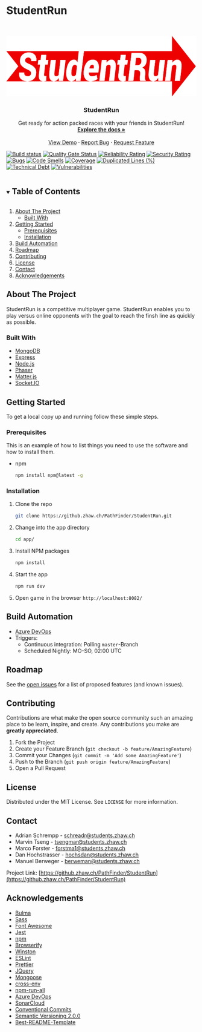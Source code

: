 # StudentRun

<!-- PROJECT LOGO -->
<br />

<p align="center">
  <a href="https://github.zhaw.ch/PathFinder/StudentRun">
    <img src="app/public/assets/webpage/logo.png" alt="Logo" height="160">
  </a>

  <h3 align="center">StudentRun</h3>

  <p align="center">
		Get ready for action packed races with your friends in StudentRun!
    <br />
    <a href="https://github.zhaw.ch/PathFinder/StudentRun/blob/master/doc/Dokumentation.md"><strong>Explore the docs »</strong></a>
    <br />
    <br />
    <a href="https://studentrun.tseng.ch/">View Demo</a>
    ·
    <a href="https://github.zhaw.ch/PathFinder/StudentRun/issues">Report Bug</a>
    ·
    <a href="https://github.zhaw.ch/PathFinder/StudentRun/issues">Request Feature</a>
  </p>
</p>

[![Build status](https://dev.azure.com/zhaw-gruppe-x/Student%20Run/_apis/build/status/Student%20Run-CI%20CD)](https://dev.azure.com/zhaw-gruppe-x/Student%20Run/_build/latest?definitionId=1)
[![Quality Gate Status](https://sonarcloud.io/api/project_badges/measure?project=StudentRun&metric=alert_status)](https://sonarcloud.io/dashboard?id=StudentRun)
[![Reliability Rating](https://sonarcloud.io/api/project_badges/measure?project=StudentRun&metric=reliability_rating)](https://sonarcloud.io/dashboard?id=StudentRun)
[![Security Rating](https://sonarcloud.io/api/project_badges/measure?project=StudentRun&metric=security_rating)](https://sonarcloud.io/dashboard?id=StudentRun)
[![Bugs](https://sonarcloud.io/api/project_badges/measure?project=StudentRun&metric=bugs)](https://sonarcloud.io/dashboard?id=StudentRun)
[![Code Smells](https://sonarcloud.io/api/project_badges/measure?project=StudentRun&metric=code_smells)](https://sonarcloud.io/dashboard?id=StudentRun)
[![Coverage](https://sonarcloud.io/api/project_badges/measure?project=StudentRun&metric=coverage)](https://sonarcloud.io/dashboard?id=StudentRun)
[![Duplicated Lines (%)](https://sonarcloud.io/api/project_badges/measure?project=StudentRun&metric=duplicated_lines_density)](https://sonarcloud.io/dashboard?id=StudentRun)
[![Technical Debt](https://sonarcloud.io/api/project_badges/measure?project=StudentRun&metric=sqale_index)](https://sonarcloud.io/dashboard?id=StudentRun)
[![Vulnerabilities](https://sonarcloud.io/api/project_badges/measure?project=StudentRun&metric=vulnerabilities)](https://sonarcloud.io/dashboard?id=StudentRun)

<!-- TABLE OF CONTENTS -->
<details open="open">
  <summary><h2 style="display: inline-block">Table of Contents</h2></summary>
  <ol>
    <li>
      <a href="#about-the-project">About The Project</a>
      <ul>
        <li><a href="#built-with">Built With</a></li>
      </ul>
    </li>
    <li>
      <a href="#getting-started">Getting Started</a>
      <ul>
        <li><a href="#prerequisites">Prerequisites</a></li>
        <li><a href="#installation">Installation</a></li>
      </ul>
    </li>
    <li><a href="#build-automation">Build Automation</a></li>
    <li><a href="#roadmap">Roadmap</a></li>
    <li><a href="#contributing">Contributing</a></li>
    <li><a href="#license">License</a></li>
    <li><a href="#contact">Contact</a></li>
    <li><a href="#acknowledgements">Acknowledgements</a></li>
  </ol>
</details>

<!-- ABOUT THE PROJECT -->
## About The Project

StudentRun is a competitive multiplayer game. StudentRun enables you to play versus online opponents with the goal to reach the finsh line as quickly as possible.


### Built With

* [MongoDB](https://www.mongodb.com/)
* [Express](https://expressjs.com/)
* [Node.js](https://nodejs.org/en/)
* [Phaser](https://phaser.io/)
* [Matter.js](https://brm.io/matter-js/)
* [Socket.IO](https://socket.io/)


<!-- GETTING STARTED -->
## Getting Started

To get a local copy up and running follow these simple steps.

### Prerequisites

This is an example of how to list things you need to use the software and how to install them.
* npm
  ```sh
  npm install npm@latest -g
  ```

### Installation

1. Clone the repo
   ```sh
   git clone https://github.zhaw.ch/PathFinder/StudentRun.git
   ```
2. Change into the app directory
   ```sh
   cd app/
   ```
3. Install NPM packages
   ```sh
   npm install
   ```
4. Start the app
   ```sh
   npm run dev
   ```
5. Open game in the browser
   `http://localhost:8082/`



<!-- BUILD AUTOMATION -->
## Build Automation

- [Azure DevOps](https://dev.azure.com/zhaw-gruppe-x/Student%20Run)
- Triggers:
  - Continuous integration: Polling `master`-Branch
  - Scheduled Nightly: MO-SO, 02:00 UTC


<!-- ROADMAP -->
## Roadmap

See the [open issues](https://github.com/github_username/repo_name/issues) for a list of proposed features (and known issues).


<!-- CONTRIBUTING -->
## Contributing

Contributions are what make the open source community such an amazing place to be learn, inspire, and create. Any contributions you make are **greatly appreciated**.

1. Fork the Project
2. Create your Feature Branch (`git checkout -b feature/AmazingFeature`)
3. Commit your Changes (`git commit -m 'Add some AmazingFeature'`)
4. Push to the Branch (`git push origin feature/AmazingFeature`)
5. Open a Pull Request


<!-- LICENSE -->
## License

Distributed under the MIT License. See `LICENSE` for more information.


<!-- CONTACT -->
## Contact

* Adrian Schrempp - schreadr@students.zhaw.ch
* Marvin Tseng - tsengmar@students.zhaw.ch
* Marco Forster - forstma1@students.zhaw.ch
* Dan Hochstrasser - hochsdan@students.zhaw.ch
* Manuel Berweger - berweman@students.zhaw.ch

Project Link: [https://github.zhaw.ch/PathFinder/StudentRun](https://github.zhaw.ch/PathFinder/StudentRun)


<!-- ACKNOWLEDGEMENTS -->
## Acknowledgements

* [Bulma](https://bulma.io/)
* [Sass](https://sass-lang.com/)
* [Font Awesome](https://fontawesome.com)
* [Jest](https://jestjs.io/)
* [npm](https://www.npmjs.com/)
* [Browserify](http://browserify.org/)
* [Winston](https://github.com/winstonjs/winston#readme)
* [ESLint](https://eslint.org/)
* [Prettier](https://prettier.io/)
* [JQuery](https://jquery.com/)
* [Mongoose](https://mongoosejs.com/)
* [cross-env](https://github.com/kentcdodds/cross-env#readme)
* [npm-run-all](https://github.com/mysticatea/npm-run-all)
* [Azure DevOps](https://azure.microsoft.com/en-us/services/devops/)
* [SonarCloud](https://sonarcloud.io/)
* [Conventional Commits](https://www.conventionalcommits.org/en/v1.0.0/)
* [Semantic Versioning 2.0.0](https://semver.org/)
* [Best-README-Template](https://github.com/othneildrew/Best-README-Template)
